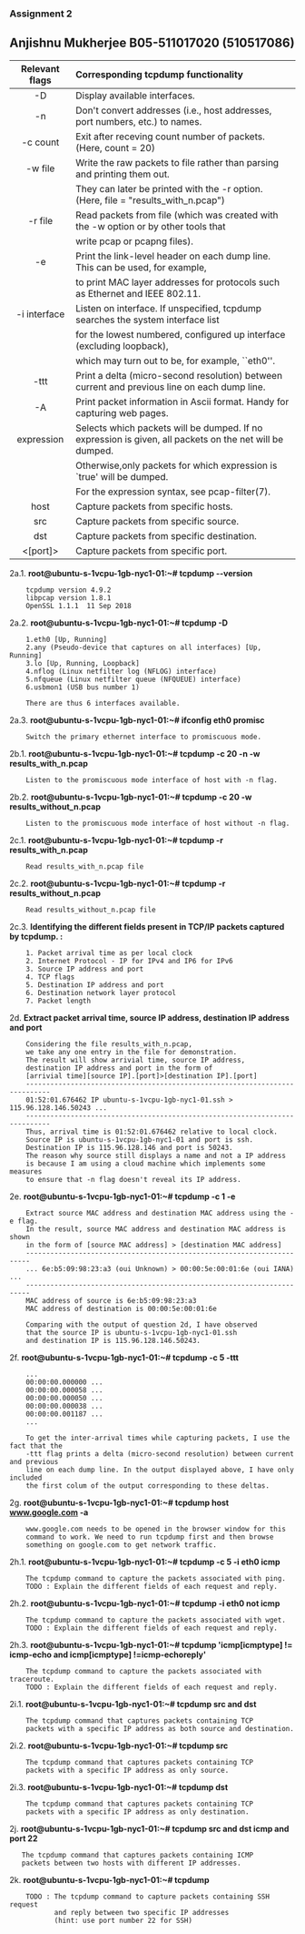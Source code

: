 ### Assignment 2

## Anjishnu Mukherjee B05-511017020 (510517086)

| Relevant flags | Corresponding tcpdump functionality                                                                     |
| :------------: | :------------------------------------------------------------------------------------------------------ |
|       -D       | Display available interfaces.                                                                           |
|       -n       | Don't convert addresses (i.e., host addresses, port numbers, etc.) to names.                            |
|    -c count    | Exit after receving count number of packets. (Here, count = 20)                                         |
|    -w file     | Write the raw packets to file rather than parsing and printing them out.                                |
|                | They can later be printed with the -r option. (Here, file = "results_with_n.pcap")                      |
|    -r file     | Read packets from file (which was created with the -w option or by other tools that                     |
|                | write pcap or pcapng files).                                                                            |
|       -e       | Print the link-level header on each dump line. This can be used, for example,                           |
|                | to print MAC layer addresses for protocols such as Ethernet and IEEE 802.11.                            |
|  -i interface  | Listen on interface. If unspecified, tcpdump searches the system interface list                         |
|                | for the lowest numbered, configured up interface (excluding loopback),                                  |
|                | which may turn out to be, for example, ``eth0''.                                                        |
|      -ttt      | Print a delta (micro-second resolution) between current and previous line on each dump line.            |
|       -A       | Print packet information in Ascii format. Handy for capturing web pages.                                |
|   expression   | Selects which packets will be dumped. If no expression is given, all packets on the net will be dumped. |
|                | Otherwise,only packets for which expression is `true' will be dumped.                                   |
|                | For the expression syntax, see pcap-filter(7).                                                          |
|      host      | Capture packets from specific hosts.                                                                    |
|      src       | Capture packets from specific source.                                                                   |
|      dst       | Capture packets from specific destination.                                                              |
|    <[port]>    | Capture packets from specific port.                                                                     |

2a.1. **root@ubuntu-s-1vcpu-1gb-nyc1-01:~# tcpdump --version**

        tcpdump version 4.9.2
        libpcap version 1.8.1
        OpenSSL 1.1.1  11 Sep 2018

2a.2. **root@ubuntu-s-1vcpu-1gb-nyc1-01:~# tcpdump -D**

        1.eth0 [Up, Running]
        2.any (Pseudo-device that captures on all interfaces) [Up, Running]
        3.lo [Up, Running, Loopback]
        4.nflog (Linux netfilter log (NFLOG) interface)
        5.nfqueue (Linux netfilter queue (NFQUEUE) interface)
        6.usbmon1 (USB bus number 1)

        There are thus 6 interfaces available.

2a.3. **root@ubuntu-s-1vcpu-1gb-nyc1-01:~# ifconfig eth0 promisc**

        Switch the primary ethernet interface to promiscuous mode.

2b.1. **root@ubuntu-s-1vcpu-1gb-nyc1-01:~# tcpdump -c 20 -n -w results_with_n.pcap**

        Listen to the promiscuous mode interface of host with -n flag.

2b.2. **root@ubuntu-s-1vcpu-1gb-nyc1-01:~# tcpdump -c 20 -w results_without_n.pcap**

        Listen to the promiscuous mode interface of host without -n flag.

2c.1. **root@ubuntu-s-1vcpu-1gb-nyc1-01:~# tcpdump -r results_with_n.pcap**

        Read results_with_n.pcap file

2c.2. **root@ubuntu-s-1vcpu-1gb-nyc1-01:~# tcpdump -r results_without_n.pcap**

        Read results_without_n.pcap file

2c.3. **Identifying the different fields present in TCP/IP packets captured by tcpdump. :**

        1. Packet arrival time as per local clock
        2. Internet Protocol - IP for IPv4 and IP6 for IPv6
        3. Source IP address and port
        4. TCP flags
        5. Destination IP address and port
        6. Destination network layer protocol
        7. Packet length

2d. **Extract packet arrival time, source IP address, destination IP address and port**

        Considering the file results_with_n.pcap,
        we take any one entry in the file for demonstration.
        The result will show arrivial time, source IP address,
        destination IP address and port in the form of
        [arrivial time][source IP].[port]>[destination IP].[port]
        ----------------------------------------------------------------------------
        01:52:01.676462 IP ubuntu-s-1vcpu-1gb-nyc1-01.ssh > 115.96.128.146.50243 ...
        ----------------------------------------------------------------------------
        Thus, arrival time is 01:52:01.676462 relative to local clock.
        Source IP is ubuntu-s-1vcpu-1gb-nyc1-01 and port is ssh.
        Destination IP is 115.96.128.146 and port is 50243.
        The reason why source still displays a name and not a IP address
        is because I am using a cloud machine which implements some measures
        to ensure that -n flag doesn't reveal its IP address.

2e. **root@ubuntu-s-1vcpu-1gb-nyc1-01:~# tcpdump -c 1 -e**

        Extract source MAC address and destination MAC address using the -e flag.
        In the result, source MAC address and destination MAC address is shown
        in the form of [source MAC address] > [destination MAC address]
        -----------------------------------------------------------------------
        ... 6e:b5:09:98:23:a3 (oui Unknown) > 00:00:5e:00:01:6e (oui IANA) ...
        -----------------------------------------------------------------------
        MAC address of source is 6e:b5:09:98:23:a3
        MAC address of destination is 00:00:5e:00:01:6e

        Comparing with the output of question 2d, I have observed
        that the source IP is ubuntu-s-1vcpu-1gb-nyc1-01.ssh
        and destination IP is 115.96.128.146.50243.

2f. **root@ubuntu-s-1vcpu-1gb-nyc1-01:~# tcpdump -c 5 -ttt**

        ...
        00:00:00.000000 ...
        00:00:00.000058 ...
        00:00:00.000050 ...
        00:00:00.000038 ...
        00:00:00.001187 ...
        ...

        To get the inter-arrival times while capturing packets, I use the fact that the
        -ttt flag prints a delta (micro-second resolution) between current and previous
        line on each dump line. In the output displayed above, I have only included
        the first colum of the output corresponding to these deltas.

2g. **root@ubuntu-s-1vcpu-1gb-nyc1-01:~# tcpdump host www.google.com -a**

        www.google.com needs to be opened in the browser window for this
        command to work. We need to run tcpdump first and then browse
        something on google.com to get network traffic.

2h.1. **root@ubuntu-s-1vcpu-1gb-nyc1-01:~# tcpdump -c 5 -i eth0 icmp**

        The tcpdump command to capture the packets associated with ping.
        TODO : Explain the different fields of each request and reply.

2h.2. **root@ubuntu-s-1vcpu-1gb-nyc1-01:~# tcpdump -i eth0 not icmp**

        The tcpdump command to capture the packets associated with wget.
        TODO : Explain the different fields of each request and reply.

2h.3. **root@ubuntu-s-1vcpu-1gb-nyc1-01:~# tcpdump 'icmp[icmptype] != icmp-echo and icmp[icmptype] !=icmp-echoreply'**

        The tcpdump command to capture the packets associated with traceroute.
        TODO : Explain the different fields of each request and reply.

2i.1. **root@ubuntu-s-1vcpu-1gb-nyc1-01:~# tcpdump src <IP addr> and dst <IP addr>**

        The tcpdump command that captures packets containing TCP
        packets with a specific IP address as both source and destination.

2i.2. **root@ubuntu-s-1vcpu-1gb-nyc1-01:~# tcpdump src <IP addr>**

        The tcpdump command that captures packets containing TCP
        packets with a specific IP address as only source.

2i.3. **root@ubuntu-s-1vcpu-1gb-nyc1-01:~# tcpdump dst <IP addr>**

        The tcpdump command that captures packets containing TCP
        packets with a specific IP address as only destination.

2j. **root@ubuntu-s-1vcpu-1gb-nyc1-01:~# tcpdump src <source IP addr> and dst <destination IP addr> icmp and port 22**

       The tcpdump command that captures packets containing ICMP
       packets between two hosts with different IP addresses.

2k. **root@ubuntu-s-1vcpu-1gb-nyc1-01:~# tcpdump**

        TODO : The tcpdump command to capture packets containing SSH request
               and reply between two specific IP addresses
               (hint: use port number 22 for SSH)
